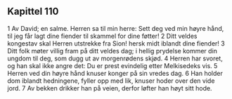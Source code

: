## Kapittel 110

1 Av David; en salme. Herren sa til min herre: Sett deg ved min høyre hånd, til jeg får lagt dine fiender til skammel for dine føtter!
2 Ditt veldes kongestav skal Herren utstrekke fra Sion! hersk midt iblandt dine fiender!
3 Ditt folk møter villig fram på ditt veldes dag; i hellig prydelse kommer din ungdom til deg, som dugg ut av morgenrødens skjød.
4 Herren har svoret, og han skal ikke angre det: Du er prest evindelig etter Melkisedeks vis.
5 Herren ved din høyre hånd knuser konger på sin vredes dag.
6 Han holder dom iblandt hedningene, fyller opp med lik, knuser hoder over den vide jord.
7 Av bekken drikker han på veien, derfor løfter han høyt sitt hode.
